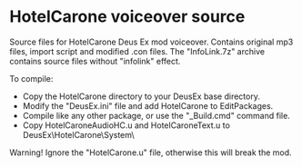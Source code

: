# HotelCarone voiceover source
Source files for HotelCarone Deus Ex mod voiceover. Contains original mp3 files, import script and modified .con files.
The "InfoLink.7z" archive contains source files without "infolink" effect.


To compile:
* Copy the HotelCarone directory to your DeusEx base directory.
* Modify the "DeusEx.ini" file and add HotelCarone to EditPackages.
* Compile like any other package, or use the "_Build.cmd" command file.
* Copy HotelCaroneAudioHC.u and HotelCaroneText.u to DeusEx\HotelCarone\System\

Warning! Ignore the "HotelCarone.u" file, otherwise this will break the mod.

